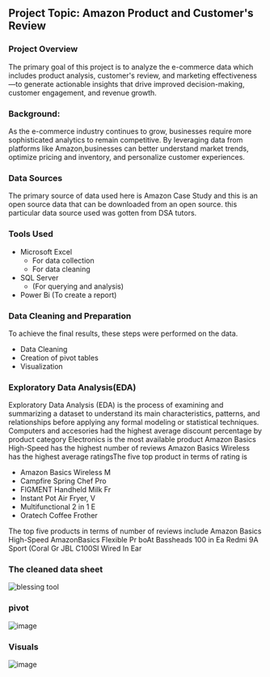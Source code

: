 ## Project Topic: Amazon Product and Customer's Review
### Project Overview
The primary goal of this project is to analyze the e-commerce data which includes product analysis, customer's review, and marketing effectiveness—to generate actionable insights that drive improved decision-making, customer engagement, and revenue growth.

### Background:
As the e-commerce industry continues to grow, businesses require more sophisticated analytics to remain competitive. By leveraging data from platforms like Amazon,businesses can better understand market trends, optimize pricing and inventory, and personalize customer experiences.

### Data Sources
The primary source of data used here is Amazon Case Study and this is an open source data that can be downloaded from an open source. this particular data source used was gotten from DSA tutors.

### Tools Used
- Microsoft Excel 
  - For data collection
  - For data cleaning
- SQL Server
  - (For querying and analysis)
- Power Bi (To create a report)

### Data Cleaning and Preparation
To achieve the final results, these steps were performed on the data.
  - Data Cleaning
  - Creation of pivot tables
  - Visualization

### Exploratory Data Analysis(EDA)
Exploratory Data Analysis (EDA) is the process of examining and summarizing a dataset to understand its main characteristics, patterns, and relationships before applying any formal modeling or statistical techniques.
Computers and accesories had the highest average discount percentage by product category
Electronics is the most available product
Amazon Basics High-Speed has the highest number of reviews
Amazon Basics Wireless has the highest average ratingsThe five top product in terms of rating is 
 - Amazon Basics Wireless M
 - Campfire Spring Chef Pro
 - FIGMENT Handheld Milk Fr
 - Instant Pot Air Fryer, V
 - Multifunctional 2 in 1 E
 - Oratech Coffee Frother 

The top five products in terms of number of reviews include 
Amazon Basics High-Speed
AmazonBasics Flexible Pr
boAt Bassheads 100 in Ea
Redmi 9A Sport (Coral Gr
JBL C100SI Wired In Ear


### The cleaned data sheet
![blessing tool](https://github.com/user-attachments/assets/58c1a6bf-52e4-4d60-9e5a-aba6fccecc95)

### pivot
![image](https://github.com/user-attachments/assets/24458e0d-928b-471f-b2e2-4e1686223f67)

### Visuals
![image](https://github.com/user-attachments/assets/95044c44-3c90-440c-b8fb-8d83f20de27a)


